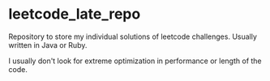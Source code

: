 # leetcode_late_repo
<!---
I came late to the idea of creating a repo to store all my answers of leetcode challenges
-->

Repository to store my individual solutions of leetcode challenges. Usually written in Java or Ruby.

I usually don't look for extreme optimization in performance or length of the code.
